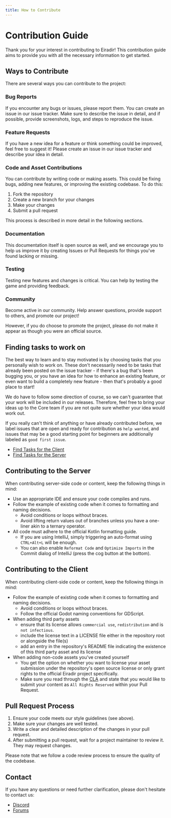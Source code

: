 ```yaml
---
title: How to Contribute
---
```


# Contribution Guide

Thank you for your interest in contributing to Eiradir! This contribution guide aims to provide you with all the necessary information to get started.

## Ways to Contribute

There are several ways you can contribute to the project:

### Bug Reports

If you encounter any bugs or issues, please report them. You can create an issue in our issue tracker. Make sure to describe the issue in detail, and if possible, provide screenshots, logs, and steps to reproduce the issue.

### Feature Requests

If you have a new idea for a feature or think something could be improved, feel free to suggest it! Please create an issue in our issue tracker and describe your idea in detail.

### Code and Asset Contributions

You can contribute by writing code or making assets. This could be fixing bugs, adding new features, or improving the existing codebase. To do this:

1. Fork the repository
2. Create a new branch for your changes
3. Make your changes
4. Submit a pull request

This process is described in more detail in the following sections.

### Documentation

This documentation itself is open source as well, and we encourage you to help us improve it by creating Issues or Pull Requests for things you've found lacking or missing.

### Testing

Testing new features and changes is critical. You can help by testing the game and providing feedback.

### Community

Become active in our community. Help answer questions, provide support to others, and promote our project!

However, if you do choose to promote the project, please do not make it appear as though you were an official source.

## Finding tasks to work on

The best way to learn and to stay motivated is by choosing tasks that you personally wish to work on. 
These don't necessarily need to be tasks that already been posted on the issue tracker - 
if there's a bug that's been bugging you, or you have an idea for how to enhance an existing feature, or even want to build a completely new feature - then that's probably a good place to start!

We do have to follow some direction of course, so we can't guarantee that your work will be included in our releases. Therefore, feel free to bring your ideas up to the Core team if you are not quite sure whether your idea would work out.

If you really can't think of anything or have already contributed before, we label issues that are open and ready for contribution as `help wanted`, 
and issues that may be a good starting point for beginners are additionally labeled as `good first issue`.

- [Find Tasks for the Client](https://github.com/Eiradir/eiradir-client/issues?q=is%3Aopen+is%3Aissue+label%3A%22help+wanted%22)
- [Find Tasks for the Server](https://github.com/Eiradir/eiradir-server/issues?q=is%3Aopen+is%3Aissue+label%3A%22help+wanted%22)

## Contributing to the Server

When contributing server-side code or content, keep the following things in mind:

- Use an appropriate IDE and ensure your code compiles and runs.
- Follow the example of existing code when it comes to formatting and naming decisions.
  - Avoid conditions or loops without braces.
  - Avoid lifting return values out of branches unless you have a one-liner akin to a ternary operator.
- All code must adhere to the official Kotlin formatting guide.
  - If you are using IntelliJ, simply triggering an auto-format using `CTRL+Alt+L` will be enough.
  - You can also enable `Reformat Code` and `Optimize Imports` in the Commit dialog of IntelliJ (press the cog button at the bottom).

## Contributing to the Client

When contributing client-side code or content, keep the following things in mind:

- Follow the example of existing code when it comes to formatting and naming decisions.
  - Avoid conditions or loops without braces.
  - Follow the official Godot naming conventions for GDScript.
- When adding third party assets
  - ensure that its license allows `commercial use`, `redistribution` and is `not infectious`.
  - include the license text in a LICENSE file either in the repository root or alongside the file(s)
  - add an entry in the repository's README file indicating the existence of this third party asset and its license
- When adding non-code assets you've created yourself
  - You get the option on whether you want to license your asset submission under the repository's open source license or only grant rights to the official Eiradir project specifically.
  - Make sure you read through the [CLA](https://gist.github.com/BlayTheNinth/cdf103e092aa98abd7a15b7781c007c9) and state that you would like to submit your content as `All Rights Reserved` within your Pull Request.

## Pull Request Process

1. Ensure your code meets our style guidelines (see above).
2. Make sure your changes are well tested.
3. Write a clear and detailed description of the changes in your pull request.
4. After submitting a pull request, wait for a project maintainer to review it. They may request changes.

Please note that we follow a code review process to ensure the quality of the codebase.

## Contact

If you have any questions or need further clarification, please don't hesitate to contact us:

- [Discord](https://discord.gg/BsDu2JB)
- [Forums](https://forum.eiradir.net)
